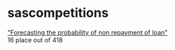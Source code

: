 # sascompetitions
["Forecasting the probability of non repayment of loan"](https://sascompetitions.ru/competitions/forecasting-the-probability-of-non-repayment-of-loan)  
16 place out of 418
